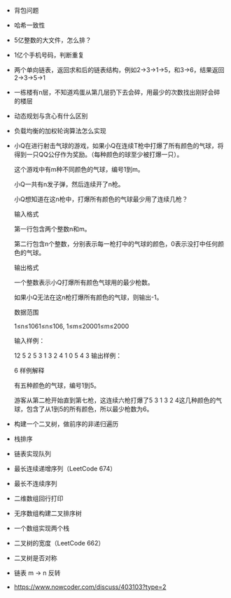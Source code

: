 - 背包问题

- 哈希一致性

- 5亿整数的大文件，怎么排？

- 1亿个手机号码，判断重复

- 两个单向链表，返回求和后的链表结构，例如2->3->1->5，和3->6，结果返回2->3->5->1

- 一栋楼有n层，不知道鸡蛋从第几层扔下去会碎，用最少的次数找出刚好会碎的楼层

- 动态规划与贪心有什么区别

- 负载均衡的加权轮询算法怎么实现

- 小Q在进行射击气球的游戏，如果小Q在连续T枪中打爆了所有颜色的气球，将得到一只QQ公仔作为奖励。（每种颜色的球至少被打爆一只）。

  这个游戏中有m种不同颜色的气球，编号1到m。

  小Q一共有n发子弹，然后连续开了n枪。

  小Q想知道在这n枪中，打爆所有颜色的气球最少用了连续几枪？

  输入格式

  第一行包含两个整数n和m。

  第二行包含n个整数，分别表示每一枪打中的气球的颜色，0表示没打中任何颜色的气球。

  输出格式

  一个整数表示小Q打爆所有颜色气球用的最少枪数。

  如果小Q无法在这n枪打爆所有颜色的气球，则输出-1。

  数据范围

  1≤n≤1061≤n≤106,
  1≤m≤20001≤m≤2000

  输入样例：

  12 5
  2 5 3 1 3 2 4 1 0 5 4 3
  输出样例：

  6
  样例解释

  有五种颜色的气球，编号1到5。

  游客从第二枪开始直到第七枪，这连续六枪打爆了5 3 1 3 2 4这几种颜色的气球，包含了从1到5的所有颜色，所以最少枪数为6。

  

- 构建一个二叉树，做前序的非递归遍历

- 栈排序

- 链表实现队列

- 最长连续递增序列（LeetCode 674）

- 最长不连续序列

- 二维数组回行打印

- 无序数组构建二叉排序树

- 一个数组实现两个栈

- 二叉树的宽度（LeetCode 662）

- 二叉树是否对称

- 链表 m -> n 反转

- https://www.nowcoder.com/discuss/403103?type=2



























































